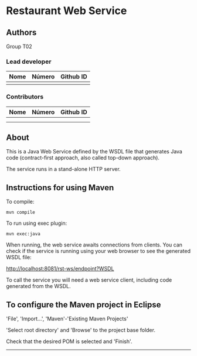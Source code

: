 # Restaurant Web Service

## Authors

Group T02

### Lead developer 

| Nome              | Número   | Github ID          |
| ----------------- | -------- | ------------------ | 
|                   |          |                    |




### Contributors

| Nome              | Número   | Github ID          |
| ----------------- | -------- | ------------------ | 
|                   |          |                    |
|                   |          |                    |



## About

This is a Java Web Service defined by the WSDL file that generates Java code
(contract-first approach, also called top-down approach).

The service runs in a stand-alone HTTP server.


## Instructions for using Maven

To compile:

```
mvn compile
```

To run using exec plugin:

```
mvn exec:java
```

When running, the web service awaits connections from clients.
You can check if the service is running using your web browser 
to see the generated WSDL file:

[http://localhost:8081/rst-ws/endpoint?WSDL](http://localhost:8081/rst-ws/endpoint?WSDL)

To call the service you will need a web service client,
including code generated from the WSDL.


## To configure the Maven project in Eclipse

'File', 'Import...', 'Maven'-'Existing Maven Projects'

'Select root directory' and 'Browse' to the project base folder.

Check that the desired POM is selected and 'Finish'.


----
